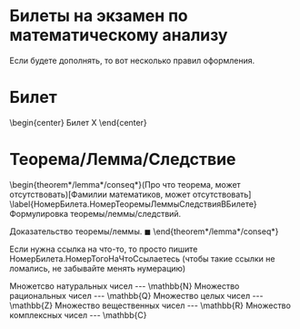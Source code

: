 # Билеты на экзамен по математическому анализу

Если будете дополнять, то вот несколько правил оформления.

# Билет

\begin{center}
Билет X
\end{center}

# Теорема/Лемма/Следствие

\begin{theorem*/lemma*/conseq*}(Про что теорема, может отсутствовать)[Фамилии математиков, может отсутствовать]
\label{НомерБилета.НомерТеоремыЛеммыСледствияВБилете}
Формулировка теоремы/леммы/следствий.

Доказательство теоремы/леммы. $\blacksquare$
\end{theorem*/lemma*/conseq*}

Если нужна ссылка на что-то, то просто пишите НомерБилета.НомерТогоНаЧтоСсылаетесь (чтобы такие ссылки не ломались, не забывайте менять нумерацию)

Множетсво натуральных чисел --- \mathbb{N}
Множество рациональных чисел --- \mathbb{Q}
Множество целых чисел --- \mathbb{Z}
Множество вещественных чисел --- \mathbb{R}
Множество комплексных чисел --- \mathbb{C}
